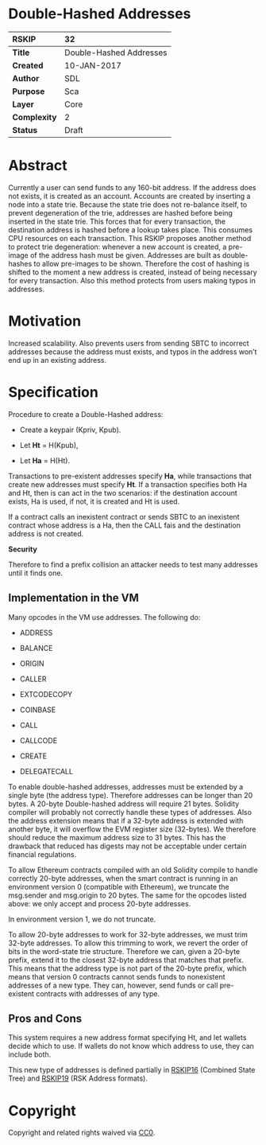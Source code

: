 # Double-Hashed Addresses

|RSKIP          |32           |
| :------------ |:-------------|
|**Title**      |Double-Hashed Addresses|
|**Created**    |10-JAN-2017 |
|**Author**     |SDL |
|**Purpose**    |Sca |
|**Layer**      |Core |
|**Complexity** |2 |
|**Status**     |Draft |


# **Abstract**

Currently a user can send funds to any 160-bit address. If the address does not exists, it is created as an account. Accounts are created by inserting a node into a state trie. Because the state trie does not re-balance itself, to prevent degeneration of the trie, addresses are hashed before being inserted in the state trie. This forces that for every transaction, the destination address is hashed before a lookup takes place. This consumes CPU resources on each transaction. This RSKIP proposes another method to protect trie degeneration: whenever a new account is created, a pre-image of the address hash must be given. Addresses are built as double-hashes to allow pre-images to be shown. Therefore the cost of hashing is shifted to the moment a new address is created, instead of being necessary for every transaction. Also this method protects from users making typos in addresses.

# **Motivation**

Increased scalability. Also prevents users from sending SBTC to incorrect addresses because the address must exists, and typos in the address won’t end up in an existing address.

# **Specification**

Procedure to create a Double-Hashed address: 

* Create a keypair (Kpriv, Kpub). 

* Let **Ht** = H(Kpub), 

* Let **Ha** = H(Ht). 

Transactions to pre-existent addresses specify **Ha**, while transactions that create new addresses must specify **Ht**. If a transaction specifies both Ha and Ht, then is can act in the two scenarios: if the destination account exists, Ha is used, if not, it is created and Ht is used.

If a contract calls an inexistent contract or sends SBTC to an inexistent contract whose address is a Ha, then the CALL fais and the destination address is not created.

**Security**

Therefore to find a prefix collision an attacker needs to test many addresses until it finds one.

## Implementation in the VM

Many opcodes in the VM use addresses. The following do:

* ADDRESS

* BALANCE

* ORIGIN

* CALLER

* EXTCODECOPY

* COINBASE

* CALL

* CALLCODE

* CREATE

* DELEGATECALL

To enable double-hashed addresses, addresses must be extended by a single byte (the address type). Therefore addresses can be longer than 20 bytes. A 20-byte Double-hashed address will require 21 bytes. Solidity compiler will probably not correctly handle these types of addresses. Also the address extension means that if a 32-byte address is extended with another byte, it will overflow the EVM register size (32-bytes). We therefore should reduce the maximum address size to 31 bytes. This has the drawback that reduced has digests may not be acceptable under certain financial regulations. 

To allow Ethereum contracts compiled with an old Solidity compile to handle correctly 20-byte addresses, when the smart contract is running in an environment version 0 (compatible with Ethereum), we truncate the msg.sender and msg.origin to 20 bytes. The same for the opcodes listed above: we only accept and process 20-byte addresses. 

In environment version 1, we do not truncate. 

To allow 20-byte addresses to work for 32-byte addresses, we must trim 32-byte addresses. To allow this trimming to work, we revert the order of bits in the word-state trie structure. Therefore we can, given a 20-byte prefix, extend it to the closest 32-byte address that matches that prefix. This means that the address type is not part of the 20-byte prefix, which means that version 0 contracts cannot sends funds to nonexistent addresses of a new type. They can, however, send funds or call pre-existent contracts with addresses of any type.

## Pros and Cons

This system requires a new address format specifying Ht, and let wallets decide which to use. If wallets do not know which address to use, they can include both.

This new type of addresses is defined partially in [RSKIP16]  (Combined State Tree) and [RSKIP19]  (RSK Address formats).

[RSKIP16]: https://github.com/rsksmart/RSKIPs/blob/master/IPs/RSKIP16.md
[RSKIP19]: https://github.com/rsksmart/RSKIPs/blob/master/IPs/RSKIP19.md


# **Copyright**

Copyright and related rights waived via [CC0](https://creativecommons.org/publicdomain/zero/1.0/).